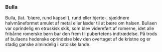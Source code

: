 ### Bulla


Bulla, (lat. 'blære, rund kapsel'), rund eller hjerte-, sjældnere halvmåneformet amulet af metal eller læder til at bære om halsen. Bullaen var oprindelig en etruskisk skik, som blev videreført af romerne, idet alle fribårne romerske børn bar den frem til pubertetens indtrædelse. På trods af bullaens hedenske oprindelse blev den overtaget af de kristne og er stadig ganske almindelig i katolske lande.